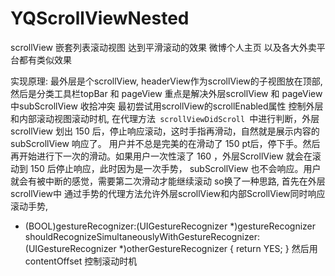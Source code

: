 # YQScrollViewNested
scrollView 嵌套列表滚动视图 达到平滑滚动的效果 微博个人主页 以及各大外卖平台都有类似效果

实现原理:
最外层是个scrollView, headerView作为scrollView的子视图放在顶部, 然后是分类工具栏topBar 和 pageView
重点是解决外层scrollView 和 pageView中subScrollView 收拾冲突
最初尝试用scrollView的scrollEnabled属性 控制外层和内部滚动视图滚动时机, 在代理方法<code> scrollViewDidScroll </code>中进行判断，外层scrollView 划出 150 后，停止响应滚动，这时手指再滑动，自然就是展示内容的 subScrollView 响应了。 用户并不总是完美的在滑动了 150 pt后，停下手。然后再开始进行下一次的滑动。如果用户一次性滚了 160 ，外层ScrollView 就会在滚动到 150 后停止响应，此时因为是一次手势， subScrollView 也不会响应。用户就会有被中断的感觉，需要第二次滑动才能继续滚动
so换了一种思路, 首先在外层scrollView中 通过手势的代理方法允许外层scrollView和内部ScrollView同时响应滚动手势,
- (BOOL)gestureRecognizer:(UIGestureRecognizer *)gestureRecognizer shouldRecognizeSimultaneouslyWithGestureRecognizer:(UIGestureRecognizer *)otherGestureRecognizer
{
    return YES;
}
然后用contentOffset 控制滚动时机

















